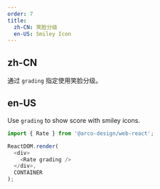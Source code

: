 ```yaml
---
order: 7
title:
  zh-CN: 笑脸分级
  en-US: Smiley Icon
---
```


## zh-CN

通过 `grading` 指定使用笑脸分级。

## en-US

Use `grading` to show score with smiley icons.

```js
import { Rate } from '@arco-design/web-react';

ReactDOM.render(
  <div>
    <Rate grading />
  </div>,
  CONTAINER
);
```

